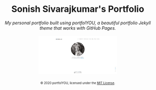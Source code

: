 <div align="center">
    <h1>Sonish Sivarajkumar's Portfolio</h1>
    <i>My personal portfolio built using portfolYOU, a beautiful portfolio Jekyll theme that works with GitHub Pages.</i>
    <br><br>
    <span style="display: block; margin-left: auto; margin-right: auto; width: 50%"><img src="screenshot.gif"></span>
    <br/>
    <sub><sup>© 2020 portfolYOU, licensed under the <a href="./LICENSE">MIT License</a>.</sup></sub>
</div>

